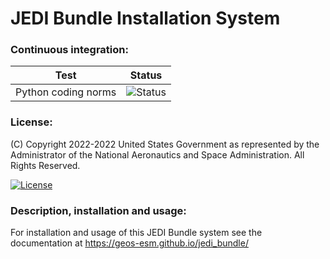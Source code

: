 # JEDI Bundle Installation System

### Continuous integration:

| Test      | Status  |
| --------- | --------|
| Python coding norms | ![Status](https://github.com/GEOS-ESM/jedi_bundle/actions/workflows/codestyle.yml/badge.svg) |

### License:

(C) Copyright 2022-2022 United States Government as represented by the Administrator of the National
Aeronautics and Space Administration. All Rights Reserved.

[![License](https://img.shields.io/badge/License-Apache%202.0-blue.svg)](https://opensource.org/licenses/Apache-2.0)

### Description, installation and usage:

For installation and usage of this JEDI Bundle system see the documentation at https://geos-esm.github.io/jedi_bundle/
